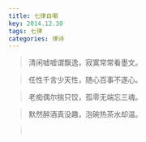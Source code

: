 ```yaml
---
title: 七律自嘲
key: 2014.12.30
tags: 七律
categories: 律诗
---
```


<blockquote class="blockquote-center">清闲嘘嘘谓飘逸，寂寞常常看墨文。
</blockquote>
<blockquote class="blockquote-center">任性千言少天性，随心百事不遂心。
</blockquote>
<blockquote class="blockquote-center">老痴偶尔揣只饺，孤零无端忘三魂。
</blockquote>
<blockquote class="blockquote-center">默然醉酒真没趣，泡碗热茶水却温。
</blockquote>
<blockquote class="blockquote-center"></br>
</blockquote>
